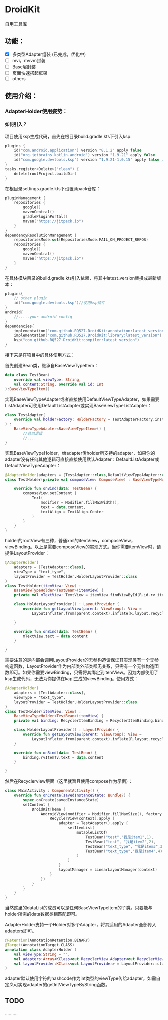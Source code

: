 # DroidKit

自用工具库

## 功能：

- [x] 多类型Adapter组装 (已完成，优化中)
- [ ] mvi，mvvm封装
- [ ] Base层封装
- [ ] 页面快速搭起框架
- [ ] others

## 使用介绍：

### AdapterHolder使用姿势：

#### 如何引入？

项目使用ksp生成代码，首先在根目录build.gradle.kts下引入ksp:

```kotlin
plugins {
    id("com.android.application") version "8.1.2" apply false
    id("org.jetbrains.kotlin.android") version "1.9.21" apply false
    id("com.google.devtools.ksp") version "1.9.21-1.0.15" apply false // ksp
}
tasks.register<Delete>("clean") {
    delete(rootProject.buildDir)
}
```

在根目录settings.gradle.kts下设置jitpack仓库：

```kotlin
pluginManagement {
    repositories {
        google()
        mavenCentral()
        gradlePluginPortal()
        maven("https://jitpack.io")
    }
}
dependencyResolutionManagement {
    repositoriesMode.set(RepositoriesMode.FAIL_ON_PROJECT_REPOS)
    repositories {
        google()
        mavenCentral()
        maven("https://jitpack.io")
    }
}
```

在具体模块目录的build.gradle.kts引入依赖，将其中latest_version替换成最新版本：

```kotlin
plugins{
    // other plugin
    id("com.google.devtools.ksp")//使用ksp插件
}
android{
    //.....your android config
}
dependencies{
    implementation("com.github.RQ527.DroidKit:annotation:latest_version")
    implementation("com.github.RQ527.DroidKit:library:latest_version")
    ksp("com.github.RQ527.DroidKit:compiler:latest_version")
}
```

接下来是在项目中的具体使用方式：

首先创建Bean类，继承自BaseViewTypeItem：

```kotlin
data class TestBean(
    override val viewType: String,
    val content:String, override val id: Int
):BaseViewTypeItem()
```

实现BaseViewTypeAdapter或者直接使用DefaultViewTypeAdapter，如果需要ListAdapter可使用DefaultListAdapter或实现BaseViewTypeListAdapter：

```kotlin
class TestAdapter(
    override val holderFactory: HolderFactory = TestAdapterFactory.instance
) :
    BaseViewTypeAdapter<BaseViewTypeItem>() {
        //其他逻辑
        //....
}
```

实现BaseViewTypeHolder，给adapter传holder所支持的adapter，如果你的adapter没有任何其他逻辑可直接直接使用默认Adapter：DefaultListAdapter或DefaultViewTypeAdapter：

```kotlin
@AdapterHolder(adapters = [TestAdapter::class,DefaultViewTypeAdapter::class],viewType = "test")
class TestHolder(private val composeView: ComposeView) : BaseViewTypeHolder<TestBean>(composeView) {

    override fun onBind(data: TestBean) {
        composeView.setContent {
            Text(
                modifier = Modifier.fillMaxWidth(),
                text = data.content,
                textAlign = TextAlign.Center
            )
        }
    }
}
```

holder的rootView有三种，普通xml的itemView，composeView，viewBinding。以上是需要composeView的实现方式。当你需要itemView时，请提供LayoutProvider：

```kotlin
@AdapterHolder(
    adapters = [TestAdapter::class],
    viewType = "text_type",
    layoutProvider = TestHolder.HolderLayoutProvider::class
)
class TestHolder(itemView: View) :
    BaseViewTypeHolder<TestBean>(itemView) {
    private val mTextView: TextView = itemView.findViewById(R.id.rv_item_tv)

    class HolderLayoutProvider() : LayoutProvider {
        override fun getLayoutView(parent: ViewGroup): View =
            LayoutInflater.from(parent.context).inflate(R.layout.recycler_item, parent, false)

    }

    override fun onBind(data: TestBean) {
        mTextView.text = data.content
    }

}
```

需要注意的是内部会调用LayoutProvider的无参构造请保证其实现类有一个无参构造函数，LayoutProvider作为内部类外部类都无关系，只需有一个无参构造函数即可。如果你需要viewBinding，只需将其绑定到itemView。因为内部使用了ksp生成代码，无法为你提供在kapt生成的viewBinding。使用方式：

```kotlin
@AdapterHolder(
    adapters = [TestAdapter::class],
    viewType = "text_type",
    layoutProvider = TestHolder.HolderLayoutProvider::class
)
class TestHolder(itemView: View) :
    BaseViewTypeHolder<TestBean>(itemView) {
    private val binding: RecyclerItemBinding = RecyclerItemBinding.bind(itemView)

    class HolderLayoutProvider() : LayoutProvider {
        override fun getLayoutView(parent: ViewGroup): View =
            LayoutInflater.from(parent.context).inflate(R.layout.recycler_item, parent, false)
    }

    override fun onBind(data: TestBean) {
        binding.rvItemTv.text = data.content
    }

}
```

然后在Recyclerview层面（这里就暂且使用compose作为示例）：

```kotlin
class MainActivity : ComponentActivity() {
    override fun onCreate(savedInstanceState: Bundle?) {
        super.onCreate(savedInstanceState)
        setContent {
            DroidKitTheme {
                AndroidView(modifier = Modifier.fillMaxSize(), factory = { context ->
                    RecyclerView(context).apply {
                        adapter = TestAdapter().apply {
                            setItemList(
                                mutableListOf(
                                    TestBean("test","我是item1",1),
                                    TestBean("test", "我是item2",2),
                                    TestBean("text_type", "我是item3",3),
                                    TestBean("text_type","我是item4",4)
                                )
                            )
                        }
                        layoutManager = LinearLayoutManager(context)
                    }
                })
            }
        }
    }
}
```

当然这里的dataList的成员可以是任何BaseViewTypeItem的子类。只要能与holder所需的data数据类相匹配即可。

AdapterHolder支持一个Holder对多个Adapter，将其适用的Adapter全部传入adapters即可。

```kotlin
@Retention(AnnotationRetention.BINARY)
@Target(AnnotationTarget.CLASS)
annotation class AdapterHolder (
    val viewType:String = "",
    val adapters:Array<KClass<out RecyclerView.Adapter<out RecyclerView.ViewHolder>>> = [],
    val layoutProvider:KClass<out LayoutProvider> = LayoutProvider::class,
)
```

adapter默认使用字符的hashcode作为int类型的viewType传给adapter，如需自定义可实现adapter的getIntViewTypeByString函数。

## TODO

..........
